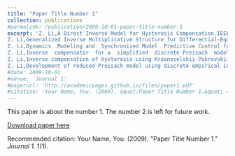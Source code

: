 ```yaml
---
title: "Paper Title Number 1"
collection: publications
#permalink: /publication/2009-10-01-paper-title-number-1
excerpt: 'Z. Li,A Direct Inverse Model for Hysteresis Compensation.IEEE Transactions on Industrial Electronics,68(5):4173-4181<br>
Z. Li,Generalized Inverse Multiplicative Structure for Differential-Equation-Based Hysteresis Models.IEEE Transactions on Industrial Electronics,68(5):4182-4189<br>
Z. Li,Dynamics  Modeling and  Synchronized Model  Predictive Control for a Fabry-Perot Spectrometer.IEEE/ASME Transactions on Mechatronics,24(4):1818-1828<br>
Z. Li,Inverse  compensator  for a  simplified  discrete Preisach  model  using  model  order reduction approach.IEEE Transactions on Industrial Electronics,66(8):6170-6178<br>
Z. Li,Inverse compensation of hysteresis using Krasnoselskii-Pokrovskii model.IEEE/ASME Transactions on Mechatronics,23(2):966-971<br>
Z. Li,Development of reduced Preisach model using discrete empirical interpolation method.IEEE Transactions on Industrial Electronics,65(10):8072-8079<br>'
#date: 2009-10-01
#venue: 'Journal 1'
#paperurl: 'http://academicpages.github.io/files/paper1.pdf'
#citation: 'Your Name, You. (2009). &quot;Paper Title Number 1.&quot; <i>Journal 1</i>. 1(1).'
---
```

This paper is about the number 1. The number 2 is left for future work.

[Download paper here](http://academicpages.github.io/files/paper1.pdf)

Recommended citation: Your Name, You. (2009). "Paper Title Number 1." <i>Journal 1</i>. 1(1).